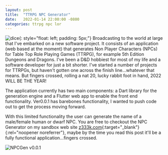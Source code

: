 ```yaml
---
layout: post
title:  "TTRPG NPC Generator"
date:   2022-01-14 22:00:00 -0800
categories: ttrpg npc lor
---
```


![dice](/assets/images/dice01.jpg){: style="float: left; padding: 5px;"} Broadcasting to the world at large that I've embarked on a new software project.  It consists of an application (web based at the moment) that generates Non Player Characters (NPCs) for Table Top Role Playing Games (TTRPG), for example 5th Edition Dungeons and Dragons.  I've been a D&D hobbiest for most of my life and a software developer for just a bit shorter.  I've started a number of projects for TTRPGs, but haven't gotten one across the finish line...whatever that means.  But fingers crossed, rolling a nat 20, lucky rabbit foot in hand, 2022 WILL BE THE YEAR!

The application currently has two main components: a Dart library for the generation engine and a Flutter web app to enable the front end functionality. Ver0.0.1 has barebones functionality, I wanted to push code out to get the process moving forward.  

With this limited functionality the user can generate the name of a male/female human or dwarf NPC.  You are free to checkout the NPC Generator on my sandbox web site [z333k.com](https://www.z333k.com/){:target="_blank"}{:rel="noopener noreferrer"}, maybe by the time you read this post it'll be a fully functional application...fingers crossed.

![NPCGen v0.0.1](/assets/images/npcgen_v0.0.1_screenshot.png)